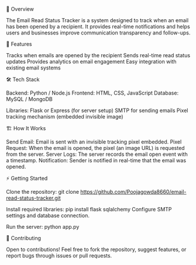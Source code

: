 📜 Overview

The Email Read Status Tracker is a system designed to track when an email has been opened by a recipient. It provides real-time notifications and helps users and businesses improve communication transparency and follow-ups.

🚀 Features

Tracks when emails are opened by the recipient
Sends real-time read status updates
Provides analytics on email engagement
Easy integration with existing email systems

🛠️ Tech Stack

Backend: Python / Node.js
Frontend: HTML, CSS, JavaScript
Database: MySQL / MongoDB

Libraries:
Flask or Express (for server setup)
SMTP for sending emails
Pixel tracking mechanism (embedded invisible image)

🏗️ How It Works

Send Email: Email is sent with an invisible tracking pixel embedded.
Pixel Request: When the email is opened, the pixel (an image URL) is requested from the server.
Server Logs: The server records the email open event with a timestamp.
Notification: Sender is notified in real-time that the email was opened.

⚡ Getting Started

Clone the repository:
git clone https://github.com/Poojagowda8660/email-read-status-tracker.git

Install required libraries:
pip install flask sqlalchemy
Configure SMTP settings and database connection.

Run the server:
python app.py

🤝 Contributing

Open to contributions! Feel free to fork the repository, suggest features, or report bugs through issues or pull requests.

